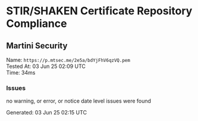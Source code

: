 # STIR/SHAKEN Certificate Repository Compliance

## Martini Security

Name: `https://p.mtsec.me/2e5a/bdYjFhV6qzVQ.pem`\
Tested At: 03 Jun 25 02:09 UTC\
Time: 34ms

### Issues

no warning, or error, or notice date level issues were found

Generated: 03 Jun 25 02:15 UTC